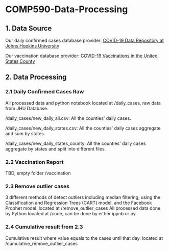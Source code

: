 # COMP590-Data-Processing
## 1. Data Source
Our daily confirmed cases database provider: [COVID-19 Data Repository at Johns Hopkins University](https://github.com/CSSEGISandData/COVID-19)  

Our vaccination database provider: [COVID-19 Vaccinations in the United States,County](https://data.cdc.gov/Vaccinations/COVID-19-Vaccinations-in-the-United-States-County/8xkx-amqh)
## 2. Data Processing
### 2.1 Daily Confirmed Cases Raw
All processed data and python notebook located at /daily_cases, raw data from JHU Database.

/daily_cases/new_daily_all.csv: All the counties' daily cases.

/daily_cases/new_daily_states.csv: All the counties' daily cases aggregate and sum by states.

/daily_cases/new_daily_states_county: All the counties' daily cases aggregate by states and split into different files.
### 2.2 Vaccination Report
TBD, empty folder /vaccination

### 2.3 Remove outlier cases
3 different methods of detect outliers including median filtering, using the Classification and Regression Trees (CART) model, and the Facebook Prophet model. located at /remove_outlier_cases
All processed data done by Python located at /code, can be done by either ipynb or py  


### 2.4 Cumulative result from 2.3
Cumulative result where value equals to the cases until that day. located at /cumulative_remove_outlier_cases
